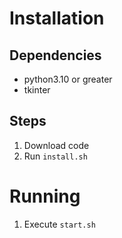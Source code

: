 # Installation
## Dependencies
- python3.10 or greater
- tkinter

## Steps
1. Download code
2. Run `install.sh`

# Running

1. Execute `start.sh`